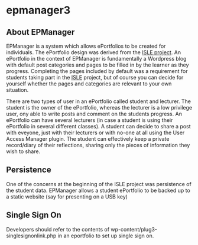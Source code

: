 # epmanager3
About EPManager
-----------------
EPManager is a system which allows ePortfolios to be created for individuals. The ePortfolio design was derived from the <a href='http://isle.paisley.ac.uk/default.aspx'>ISLE project</a>. An ePortfolio in the context of EPManager is fundamentally a Wordpress blog with default post categories and pages to be filled in by the learner as they progress. Completing the pages included by default was a requirement for students taking part in the <acronym title="Individualised Support for Learning through ePortfolios">ISLE</acronym> project, but of course you can decide for yourself whether the pages and categories are relevant to your own situation.

There are two types of user in an ePortfolio called student and lecturer. The student is the owner of the ePortfolio, whereas the lecturer is a low privilege user, ony able to write posts and comment on the students progress. An ePortfolio can have several lecturers (in case a student is using their ePortfolio in several different classes). A student can decide to share a post with eveyone, just with their lecturers or with no-one at all using the User Access Manager plugin.  The student can effectively keep a private record/diary of their reflections, sharing only the pieces of information they wish to share.

Persistence
-----------
One of the concerns at the beginning of the ISLE project was persistence of the student data. EPManager allows a student ePortfolio to be backed up to a static website (say for presenting on a USB key)

Single Sign On
--------------
Developers should refer to the contents of wp-content/plug3-singlesignonlink.php in an eportfolio to set up single sign on.
